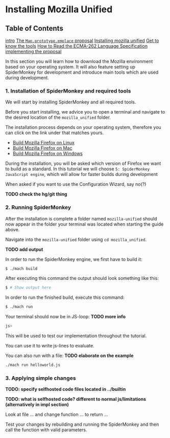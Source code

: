# Installing Mozilla Unified

## Table of Contents
[intro](README.md)
[The `Map.prototype.emplace` proposal](tutorial/initial-proposal.md)
[Installing mozilla unified](tutorial/installing-mozilla-unified.md)
[Get to know the tools](tutorial/tools.md)
[How to Read the ECMA-262 Language Specification](tutorial/reading-Ecma262-specs.md)
[implementing the proposal](tutorial/implementation.md)

In this section you will learn how to download the Mozilla environment based on your operating system. It will also feature setting up SpiderMonkey for development and introduce main tools which are used during development.

### 1. Installation of SpiderMonkey and required tools
We will start by installing SpiderMonkey and all required tools.

Before you start installing, we advice you to open a terminal and navigate to the desired location of the `mozilla_unified` folder.

The installation process depends on your operating system, therefore you can click on the link under that matches yours.

* [Build Mozilla Firefox on Linux](https://firefox-source-docs.mozilla.org/setup/linux_build.html)
* [Build Mozilla Firefox on Mac](https://firefox-source-docs.mozilla.org/setup/macos_build.html)
* [Build Mozilla Firefox on Windows](https://firefox-source-docs.mozilla.org/setup/windows_build.html)

During the installation, you will be asked which version of Firefox we want to build as a standard. In this tutorial we will choose `5: SpiderMonkey JavaScript engine`, which will allow for faster builds during development

When asked if you want to use the Configuration Wizard, say no(?)

**TODO check the hg/git thing**

### 2. Running SpiderMonkey
After the installation is complete a folder named `mozilla-unified` should now appear in the folder your terminal was located when starting the guide above.

Navigate into the `mozilla-unified` folder using `cd mozilla_unified`.

**TODO add output**

In order to run the SpiderMonkey engine, we first have to build it:
```sh
$ ./mach build
```
After executing this command the output should look something like this:
```sh
$ # Show output here
```

In order to run the finished build, execute this command:
```sh
$ ./mach run
```
Your terminal should now be in JS-loop: **TODO more info**
```sh
js>
```
This will be used to test our implementation throughout the tutorial.

You can use it to write js-lines to evaluate.

You can also run with a file: **TODO elaborate on the example**
```sh
./mach run helloworld.js
```

### 3. Applying simple changes
**TODO: specify selfhosted code files located in ../builtin**

**TODO: what is selfhosted code? different to normal js/limitations (alternatively in impl section)**

Look at file ... and change function ... to return ...

Test your changes by rebuilding and running the SpiderMonkey and then call the function with valid parameters.